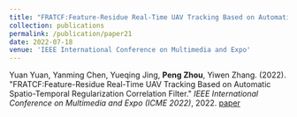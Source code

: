 ```yaml
---
title: "FRATCF:Feature-Residue Real-Time UAV Tracking Based on Automatic Spatio-Temporal Regularization Correlation Filter"
collection: publications
permalink: /publication/paper21
date: 2022-07-18
venue: 'IEEE International Conference on Multimedia and Expo'
---
```

Yuan Yuan, Yanming Chen, Yueqing Jing, **Peng Zhou**, Yiwen Zhang. (2022). &quot;FRATCF:Feature-Residue Real-Time UAV Tracking Based on Automatic Spatio-Temporal Regularization Correlation Filter.&quot; <i>IEEE International Conference on Multimedia and Expo (ICME 2022)</i>, 2022. [paper](http://Doctor-Nobody.github.io/papers/icme2022.pdf) 
